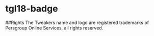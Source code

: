 # tgl18-badge


##Rights
The Tweakers name and logo are registered trademarks of Persgroup Online Services, all rights reserved.
